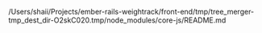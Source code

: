 /Users/shaii/Projects/ember-rails-weightrack/front-end/tmp/tree_merger-tmp_dest_dir-O2skC020.tmp/node_modules/core-js/README.md